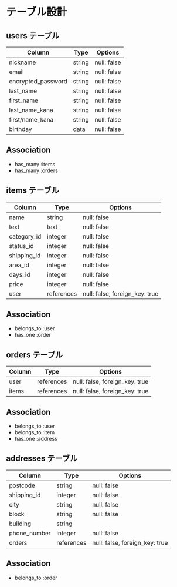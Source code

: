 # テーブル設計

## users テーブル

| Column             | Type        | Options     |
| -------------------|-------------| ----------- |
| nickname           | string      | null: false |
| email              | string      | null: false |
| encrypted_password | string      | null: false |
| last_name          | string      | null: false |
| first_name         | string      | null: false |
| last_name_kana     | string      | null: false |
| first/name_kana    | string      | null: false |
| birthday           | data        | null: false |

## Association

- has_many :items
- has_many :orders

## items テーブル

| Column      | Type       | Options                        |
| ------------| -----------| -------------------------------|
| name        | string     | null: false                    |
| text        | text       | null: false                    |
| category_id | integer    | null: false                    |
| status_id   | integer    | null: false                    |
| shipping_id | integer    | null: false                    |
| area_id     | integer    | null: false                    |
| days_id     | integer    | null: false                    |
| price       | integer    | null: false                    |
| user        | references | null: false, foreign_key: true |

## Association

- belongs_to :user
- has_one :order

## orders テーブル

| Column     | Type       | Options                        |
| -----------| -----------| -------------------------------|
| user       | references | null: false, foreign_key: true |
| items      | references | null: false, foreign_key: true |

## Association

- belongs_to :user
- belongs_to :item
- has_one :address

## addresses テーブル

| Column        | Type       | Options                        |
| --------------| -----------| -------------------------------|
| postcode      | string     | null: false                    |
| shipping_id   | integer    | null: false                    |
| city          | string     | null: false                    |
| block         | string     | null: false                    |
| building      | string     |                                |
| phone_number  | integer    | null: false                    |
| orders        | references | null: false, foreign_key: true |

## Association

- belongs_to :order